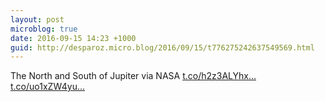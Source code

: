 ```yaml
---
layout: post
microblog: true
date: 2016-09-15 14:23 +1000
guid: http://desparoz.micro.blog/2016/09/15/t776275242637549569.html
---
```

The North and South of Jupiter via NASA [t.co/h2z3ALYhx...](https://t.co/h2z3ALYhxB) [t.co/uo1xZW4yu...](https://t.co/uo1xZW4yum)
